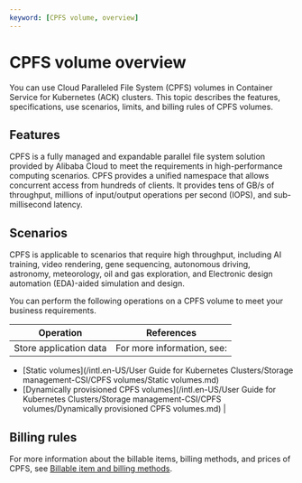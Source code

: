 ```yaml
---
keyword: [CPFS volume, overview]
---
```


# CPFS volume overview

You can use Cloud Paralleled File System \(CPFS\) volumes in Container Service for Kubernetes \(ACK\) clusters. This topic describes the features, specifications, use scenarios, limits, and billing rules of CPFS volumes.

## Features

CPFS is a fully managed and expandable parallel file system solution provided by Alibaba Cloud to meet the requirements in high-performance computing scenarios. CPFS provides a unified namespace that allows concurrent access from hundreds of clients. It provides tens of GB/s of throughput, millions of input/output operations per second \(IOPS\), and sub-millisecond latency.

## Scenarios

CPFS is applicable to scenarios that require high throughput, including AI training, video rendering, gene sequencing, autonomous driving, astronomy, meteorology, oil and gas exploration, and Electronic design automation \(EDA\)-aided simulation and design.

You can perform the following operations on a CPFS volume to meet your business requirements.

|Operation|References|
|---------|----------|
|Store application data|For more information, see:

-   [Static volumes](/intl.en-US/User Guide for Kubernetes Clusters/Storage management-CSI/CPFS volumes/Static volumes.md)
-   [Dynamically provisioned CPFS volumes](/intl.en-US/User Guide for Kubernetes Clusters/Storage management-CSI/CPFS volumes/Dynamically provisioned CPFS volumes.md) |

## Billing rules

For more information about the billable items, billing methods, and prices of CPFS, see [Billable item and billing methods]().

